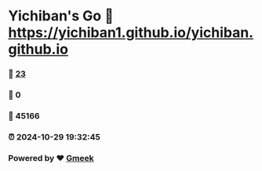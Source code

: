 # Yichiban's Go :link: https://yichiban1.github.io/yichiban.github.io 
### :page_facing_up: [23](https://yichiban1.github.io/yichiban.github.io/tag.html) 
### :speech_balloon: 0 
### :hibiscus: 45166 
### :alarm_clock: 2024-10-29 19:32:45 
### Powered by :heart: [Gmeek](https://github.com/Meekdai/Gmeek)
